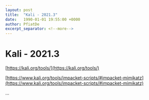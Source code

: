 ```yaml
---
layout: post
title:  "Kali - 2021.3"
date:   1990-01-01 19:55:00 +0000
author: PfiatDe
excerpt_separator: <!--more-->
---
```


# Kali - 2021.3

[https://kali.org/tools/](https://kali.org/tools/)

[https://www.kali.org/tools/impacket-scripts/#impacket-mimikatz](https://www.kali.org/tools/impacket-scripts/#impacket-mimikatz)

...
<!--more-->
